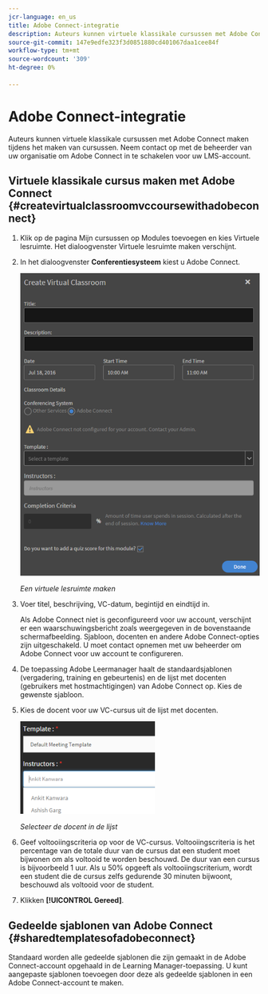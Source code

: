 ```yaml
---
jcr-language: en_us
title: Adobe Connect-integratie
description: Auteurs kunnen virtuele klassikale cursussen met Adobe Connect maken tijdens het maken van cursussen. Neem contact op met de beheerder van uw organisatie om Adobe Connect in te schakelen voor uw LMS-account.
source-git-commit: 147e9edfe323f3d0851880cd401067daa1cee84f
workflow-type: tm+mt
source-wordcount: '309'
ht-degree: 0%

---
```




# Adobe Connect-integratie

Auteurs kunnen virtuele klassikale cursussen met Adobe Connect maken tijdens het maken van cursussen. Neem contact op met de beheerder van uw organisatie om Adobe Connect in te schakelen voor uw LMS-account.

## Virtuele klassikale cursus maken met Adobe Connect {#createvirtualclassroomvccoursewithadobeconnect}

1. Klik op de pagina Mijn cursussen op Modules toevoegen en kies Virtuele lesruimte. Het dialoogvenster Virtuele lesruimte maken verschijnt.
1. In het dialoogvenster **Conferentiesysteem** kiest u Adobe Connect.

   ![](assets/create-vc-author.png)

   *Een virtuele lesruimte maken*

1. Voer titel, beschrijving, VC-datum, begintijd en eindtijd in.

   Als Adobe Connect niet is geconfigureerd voor uw account, verschijnt er een waarschuwingsbericht zoals weergegeven in de bovenstaande schermafbeelding. Sjabloon, docenten en andere Adobe Connect-opties zijn uitgeschakeld. U moet contact opnemen met uw beheerder om Adobe Connect voor uw account te configureren.

1. De toepassing Adobe Leermanager haalt de standaardsjablonen (vergadering, training en gebeurtenis) en de lijst met docenten (gebruikers met hostmachtigingen) van Adobe Connect op. Kies de gewenste sjabloon.
1. Kies de docent voor uw VC-cursus uit de lijst met docenten.

   ![](assets/instructors-list-author.png)

   *Selecteer de docent in de lijst*

1. Geef voltooiingscriteria op voor de VC-cursus. Voltooiingscriteria is het percentage van de totale duur van de cursus dat een student moet bijwonen om als voltooid te worden beschouwd. De duur van een cursus is bijvoorbeeld 1 uur. Als u 50% opgeeft als voltooiingscriterium, wordt een student die de cursus zelfs gedurende 30 minuten bijwoont, beschouwd als voltooid voor de student.
1. Klikken **[!UICONTROL Gereed]**.

## Gedeelde sjablonen van Adobe Connect {#sharedtemplatesofadobeconnect}

Standaard worden alle gedeelde sjablonen die zijn gemaakt in de Adobe Connect-account opgehaald in de Learning Manager-toepassing. U kunt aangepaste sjablonen toevoegen door deze als gedeelde sjablonen in een Adobe Connect-account te maken.

